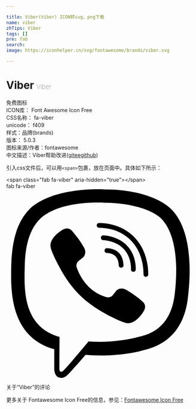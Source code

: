 ```yaml
---

title: Viber(Viber) ICON转svg、png下载
name: viber
zhTips: Viber
tags: []
pre: fab
search: 
image: https://iconhelper.cn/svg/fontawesome/brands/viber.svg

---
```


# Viber  <small style="font-size: 60%;font-weight: 100">Viber</small>


<div class="detail-page">
<p>
<span><span class="badge-success badge">免费图标</span> </span>
<br/>
<span>
ICON库：
<span class="badge-secondary badge">Font Awesome Icon Free</span> 
</span>
<br/>
<span>
CSS名称：
<span class="badge-secondary badge">fa-viber</span> 
</span>
<br/>
<span>
unicode：
<span class="badge-secondary badge">f409</span> 
<copy-btn content='f409' btn-title=""></copy-btn>
<copy-btn :content='String.fromCodePoint(parseInt("f409", 16))' btn-title="复制U"></copy-btn>
</span><br/><span>样式：<span class="badge-light badge">品牌(brands)</span></span>
<br/>
<span>
版本：
<span class="badge-secondary badge">5.0.3</span> 
</span>
<br/>
<span>图标来源/作者：<span class="badge-light badge">fontawesome</span></span> 
<br/>
<span class="zh-detail">中文描述：<span class="badge-primary badge">Viber</span><span class="help-link"><span>帮助改进</span>(<a href="https://gitee.com/liuwave/icon-helper/edit/master/json/fontawesome/brands/viber.json" target="_blank" rel="noopener noreferrer">gitee</a><a href="https://github.com/liuwave/icon-helper/edit/master/json/fontawesome/brands/viber.json" target="_blank" rel="noopener noreferrer">github</a></span>)</span><br/>
</p>
</div>
<div class="alert alert-dark">
  <i class="fab fa-viber fa-xs"></i>
  <i class="fab fa-viber fa-sm"></i>
  <i class="fab fa-viber fa-lg"></i>
  <i class="fab fa-viber fa-2x"></i>
  <i class="fab fa-viber fa-3x"></i>
  <i class="fab fa-viber fa-5x"></i>
  <i class="fab fa-viber fa-7x"></i>
</div>
<div>
  <p>引入css文件后，可以用<code>&lt;span&gt;</code>包裹，放在页面中。具体如下所示：    
  </p>
  <div class="alert alert-primary" style="font-size: 14px">
    &lt;span class="fab fa-viber" aria-hidden="true"&gt;&lt;/span&gt;
    <copy-btn content='<span class="fab fa-viber" aria-hidden="true"></span>'></copy-btn>
  </div>
  <div class="alert alert-secondary">
    <i class="fab fa-viber"
    style="font-size: 24px"
    aria-hidden="true"></i> fab fa-viber
    <copy-btn content="fab fa-viber" btn-title="复制图标名称"></copy-btn>
  </div>
</div>
<div id="svg" class="svg-wrap">
<svg xmlns="http://www.w3.org/2000/svg" viewBox="0 0 512 512"><path d="M444 49.9C431.3 38.2 379.9.9 265.3.4c0 0-135.1-8.1-200.9 52.3C27.8 89.3 14.9 143 13.5 209.5c-1.4 66.5-3.1 191.1 117 224.9h.1l-.1 51.6s-.8 20.9 13 25.1c16.6 5.2 26.4-10.7 42.3-27.8 8.7-9.4 20.7-23.2 29.8-33.7 82.2 6.9 145.3-8.9 152.5-11.2 16.6-5.4 110.5-17.4 125.7-142 15.8-128.6-7.6-209.8-49.8-246.5zM457.9 287c-12.9 104-89 110.6-103 115.1-6 1.9-61.5 15.7-131.2 11.2 0 0-52 62.7-68.2 79-5.3 5.3-11.1 4.8-11-5.7 0-6.9.4-85.7.4-85.7-.1 0-.1 0 0 0-101.8-28.2-95.8-134.3-94.7-189.8 1.1-55.5 11.6-101 42.6-131.6 55.7-50.5 170.4-43 170.4-43 96.9.4 143.3 29.6 154.1 39.4 35.7 30.6 53.9 103.8 40.6 211.1zm-139-80.8c.4 8.6-12.5 9.2-12.9.6-1.1-22-11.4-32.7-32.6-33.9-8.6-.5-7.8-13.4.7-12.9 27.9 1.5 43.4 17.5 44.8 46.2zm20.3 11.3c1-42.4-25.5-75.6-75.8-79.3-8.5-.6-7.6-13.5.9-12.9 58 4.2 88.9 44.1 87.8 92.5-.1 8.6-13.1 8.2-12.9-.3zm47 13.4c.1 8.6-12.9 8.7-12.9.1-.6-81.5-54.9-125.9-120.8-126.4-8.5-.1-8.5-12.9 0-12.9 73.7.5 133 51.4 133.7 139.2zM374.9 329v.2c-10.8 19-31 40-51.8 33.3l-.2-.3c-21.1-5.9-70.8-31.5-102.2-56.5-16.2-12.8-31-27.9-42.4-42.4-10.3-12.9-20.7-28.2-30.8-46.6-21.3-38.5-26-55.7-26-55.7-6.7-20.8 14.2-41 33.3-51.8h.2c9.2-4.8 18-3.2 23.9 3.9 0 0 12.4 14.8 17.7 22.1 5 6.8 11.7 17.7 15.2 23.8 6.1 10.9 2.3 22-3.7 26.6l-12 9.6c-6.1 4.9-5.3 14-5.3 14s17.8 67.3 84.3 84.3c0 0 9.1.8 14-5.3l9.6-12c4.6-6 15.7-9.8 26.6-3.7 14.7 8.3 33.4 21.2 45.8 32.9 7 5.7 8.6 14.4 3.8 23.6z"/></svg>
</div>
<detail full-name='fa-viber'></detail>

<Vssue title="关于“Viber”的评论" >关于“Viber”的评论</Vssue>
    
<div><p>更多关于  Fontawesome Icon Free的信息，参见：<a target="_blank" href="https://iconhelper.cn/fontawesome.html">Fontawesome Icon Free</a>
</p></div>
